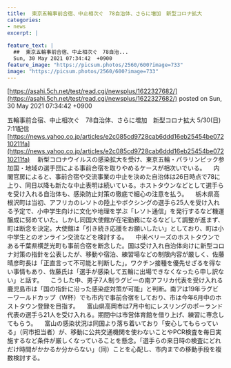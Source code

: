 ```yaml
---
title:  東京五輪事前合宿、中止相次ぐ　78自治体、さらに増加　新型コロナ拡大  
categories:
- news
excerpt: |
  
feature_text: |
  ##  東京五輪事前合宿、中止相次ぐ　78自治...
  Sun, 30 May 2021 07:34:42  +0900
feature_image: "https://picsum.photos/2560/600?image=733"
image: "https://picsum.photos/2560/600?image=733"
---
```


[https://asahi.5ch.net/test/read.cgi/newsplus/1622327682/](https://asahi.5ch.net/test/read.cgi/newsplus/1622327682/)
posted on Sun, 30 May 2021 07:34:42  +0900

<!--more-->

五輪事前合宿、中止相次ぐ　78自治体、さらに増加　新型コロナ拡大 5/30(日) 7:11配信 [https://news.yahoo.co.jp/articles/e2c085cd9728cab6ddd16eb25454be07210211fa](https://news.yahoo.co.jp/articles/e2c085cd9728cab6ddd16eb25454be07210211fa) 　新型コロナウイルスの感染拡大を受け、東京五輪・パラリンピック参加国・地域の選手団による事前合宿を取りやめるケースが相次いでいる。 　内閣官房によると、事前合宿や交流事業の中止を決めた自治体は26日時点で78に上り、同日以降も新たな中止表明は続いている。ホストタウンなどとして選手らを受け入れる自治体も、感染防止対策の徹底で細心の注意を払う。 　栃木県高根沢町は当初、アフリカのレソトの陸上やボクシングの選手ら25人を受け入れる予定で、小中学生向けに文化や地理を学ぶ「レソト通信」を発行するなど機運醸成に努めていた。しかし同国大使館が在宅勤務になるなどして調整が進まず、町は断念を決定。大使館は「引き続き応援をお願いしたい」としており、町は小中学生とのオンライン交流などを検討する。 　中米ベリーズのホストタウンである千葉県横芝光町も事前合宿を断念した。国は受け入れ自治体向けに新型コロナ対策の指針を公表したが、移動や宿泊、練習場などの制限内容が厳しく、佐藤晴彦町長は「正直言って不可能と判断した」。ワクチン接種を優先せざるを得ない事情もあり、佐藤氏は「選手が感染して五輪に出場できなくなったら申し訳ない」と話す。 　こうした中、男子7人制ラグビーの南アフリカ代表を受け入れる鹿児島市は「国の指針に沿った感染症対策が可能」と判断。南アは19年ラグビーワールドカップ（W杯）でも市内で事前合宿をしており、市は今年6月中のホストタウン登録を目指す。 　富山県高岡市は7月中旬にレスリングのポーランド代表の選手ら21人を受け入れる。期間中は市営体育館を借り上げ、練習に専念してもらう。 　富山の感染状況は同国より落ち着いており「安心してもらっている」（同市担当者）が、移動に公共交通機関を使わないことやPCR検査を毎日実施するなど条件が厳しくなっていることを懸念。「選手らの来日時の検査にどれだけ時間がかかるか分からない」（同）ことを心配し、市内までの移動手段を複数検討する。　
